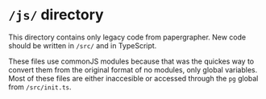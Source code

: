 # `/js/` directory

This directory contains only legacy code from papergrapher. New code should be written in `/src/` and in TypeScript.

These files use commonJS modules because that was the quickes way to convert them from the original format of no modules, only global variables. Most of these files are either inaccesible or accessed through the `pg` global from `/src/init.ts`.